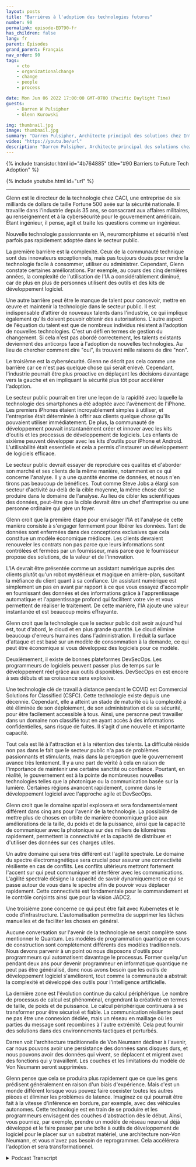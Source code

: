 ```yaml
---
layout: posts
title: "Barrières à l'adoption des technologies futures"
number: 90
permalink: episode-EDT90-fr
has_children: false
lang: fr
parent: Épisodes
grand_parent: Français
nav_order: 90
tags:
    - cto
    - organizationalchange
    - change
    - people
    - process

date: Mon Jun 06 2022 17:00:00 GMT-0700 (Pacific Daylight Time)
guests:
    - Darren W Pulsipher
    - Glenn Kurowski

img: thumbnail.jpg
image: thumbnail.jpg
summary: "Darren Pulsipher, Architecte principal des solutions chez Intel, discute des obstacles à l'adoption de nouvelles technologies dans le secteur public et de ce qui nous attend dans le futur avec Glenn Kurowski, directeur technique de CACI."
video: "https://youtu.be/url"
description: "Darren Pulsipher, Architecte principal des solutions chez Intel, discute des obstacles à l'adoption de nouvelles technologies dans le secteur public et de ce qui nous attend dans le futur avec Glenn Kurowski, directeur technique de CACI."
---
```


<div>
{% include transistor.html id="4b764885" title="#90 Barriers to Future Tech Adoption" %}

{% include youtube.html id="url" %}
</div>

---

Glenn est le directeur de la technologie chez CACI, une entreprise de six milliards de dollars de taille Fortune 500 axée sur la sécurité nationale. Il travaille dans l'industrie depuis 35 ans, se consacrant aux affaires militaires, au renseignement et à la cybersécurité pour le gouvernement américain. Étant ingénieur, il pense, agit et traite les questions comme un ingénieur.

Nouvelle technologie passionnante en IA, neuromorphisme et sécurité n'est parfois pas rapidement adoptée dans le secteur public.

La première barrière est la complexité. Ceux de la communauté technique sont des innovateurs exceptionnels, mais pas toujours doués pour rendre la technologie facile à consommer, utiliser ou administrer. Cependant, Glenn constate certaines améliorations. Par exemple, au cours des cinq dernières années, la complexité de l'utilisation de l'IA a considérablement diminué, car de plus en plus de personnes utilisent des outils et des kits de développement logiciel.

Une autre barrière peut être le manque de talent pour concevoir, mettre en œuvre et maintenir la technologie dans le secteur public. Il est indispensable d'attirer de nouveaux talents dans l'industrie, ce qui implique également qu'ils doivent pouvoir obtenir des autorisations. L'autre aspect de l'équation du talent est que de nombreux individus résistent à l'adoption de nouvelles technologies. C'est un défi en termes de gestion du changement. Si cela n'est pas abordé correctement, les talents existants deviennent des anticorps face à l'adoption de nouvelles technologies. Au lieu de chercher comment dire "oui", ils trouvent mille raisons de dire "non".

Le troisième est la cybersécurité. Glenn ne décrit pas cela comme une barrière car ce n'est pas quelque chose qui serait enlevé. Cependant, l'industrie pourrait être plus proactive en déplaçant les décisions davantage vers la gauche et en impliquant la sécurité plus tôt pour accélérer l'adoption.

Le secteur public pourrait en tirer une leçon de la rapidité avec laquelle la technologie des smartphones a été adoptée avec l'avènement de l'iPhone. Les premiers iPhones étaient incroyablement simples à utiliser, et l'entreprise était déterminée à offrir aux clients quelque chose qu'ils pouvaient utiliser immédiatement. De plus, la communauté de développement pouvait instantanément créer et innover avec les kits d'outils et les processus de développement de logiciels. Les enfants de sixième peuvent développer avec les kits d'outils pour iPhone et Android. L'utilisabilité était essentielle et cela a permis d'instaurer un développement de logiciels efficace.

Le secteur public devrait essayer de reproduire ces qualités et d'aborder son marché et ses clients de la même manière, notamment en ce qui concerne l'analyse. Il y a une quantité énorme de données, et nous n'en tirons pas beaucoup de bénéfices. Tout comme Steve Jobs a élargi son secteur d'activité au-delà de la cible moyenne, la même chose doit se produire dans le domaine de l'analyse. Au lieu de cibler les scientifiques des données, peut-être que la cible devrait être un chef d'entreprise ou une personne ordinaire qui gère un foyer.

Glenn croit que la première étape pour envisager l'IA et l'analyse de cette manière consiste à s'engager fermement pour libérer les données. Tant de données sont enfermées dans des conceptions exclusives que cela constitue un modèle économique médiocre. Les clients devraient renouveler les contrats non pas parce que leurs informations sont contrôlées et fermées par un fournisseur, mais parce que le fournisseur propose des solutions, de la valeur et de l'innovation.

L'IA devrait être présentée comme un assistant numérique auprès des clients plutôt qu'un robot mystérieux et magique en arrière-plan, suscitant la méfiance du client quant à sa confiance. Un assistant numérique est simplement un pas en avant par rapport à ce que vous essayez d'accomplir en fournissant des données et des informations grâce à l'apprentissage automatique et l'apprentissage profond qui facilitent votre vie et vous permettent de réaliser le traitement. De cette manière, l'IA ajoute une valeur instantanée et est beaucoup moins effrayante.

Glenn croit que la technologie que le secteur public doit avoir aujourd'hui est, tout d'abord, le cloud et en plus grande quantité. Le cloud élimine beaucoup d'erreurs humaines dans l'administration. Il réduit la surface d'attaque et est basé sur un modèle de consommation à la demande, ce qui peut être économique si vous développez des logiciels pour ce modèle.

Deuxièmement, il existe de bonnes plateformes DevSecOps. Les programmeurs de logiciels peuvent passer plus de temps sur le développement réel grâce aux outils disponibles. DevSecOps en est encore à ses débuts et sa croissance sera explosive.

Une technologie clé de travail à distance pendant le COVID est Commercial Solutions for Classified (CSFC). Cette technologie existe depuis une décennie. Cependant, elle a atteint un stade de maturité où la complexité a été éliminée de son déploiement, de son administration et de sa sécurité, pour être facilement accessible à tous. Ainsi, une personne peut travailler dans un domaine non classifié tout en ayant accès à des informations confidentielles, sans risque de fuites. Il s'agit d'une nouvelle et importante capacité.

Tout cela est lié à l'attraction et à la rétention des talents. La difficulté réside non pas dans le fait que le secteur public n'a pas de problèmes passionnants et stimulants, mais dans la perception que le gouvernement avance très lentement. Il y a une part de vérité à cela en raison de l'importance de maintenir une certaine sanctité ou confiance. Pourtant, en réalité, le gouvernement est à la pointe de nombreuses nouvelles technologies telles que la photonique ou la communication basée sur la lumière. Certaines régions avancent rapidement, comme dans le développement logiciel avec l'approche agile et DevSecOps.

Glenn croit que le domaine spatial explosera et sera fondamentalement différent dans cinq ans pour l'avenir de la technologie. La possibilité de mettre plus de choses en orbite de manière économique grâce aux améliorations de la taille, du poids et de la puissance, ainsi que la capacité de communiquer avec la photonique sur des milliers de kilomètres rapidement, permettent la connectivité et la capacité de distribuer et d'utiliser des données sur ces charges utiles.

Un autre domaine qui sera très différent est l'agilité spectrale. Le domaine du spectre électromagnétique sera crucial pour assurer une connectivité résiliente en cas de conflits. Les conflits ultérieurs mettront fortement l'accent sur qui peut communiquer et interférer avec les communications. L'agilité spectrale désigne la capacité de savoir dynamiquement ce qui se passe autour de vous dans le spectre afin de pouvoir vous déplacer rapidement. Cette connectivité est fondamentale pour le commandement et le contrôle conjoints ainsi que pour la vision JADC2.

Une troisième zone concerne ce qui peut être fait avec Kubernetes et le code d'infrastructure. L'automatisation permettra de supprimer les tâches manuelles et de faciliter les choses en général.

Aucune conversation sur l'avenir de la technologie ne serait complète sans mentionner le Quantum. Les modèles de programmation quantique en cours de construction sont complètement différents des modèles traditionnels. Nous devons parvenir à un point où nous disposons d'outils pour programmeurs qui automatisent davantage le processus. Former quelqu'un pendant deux ans pour devenir programmeur en informatique quantique ne peut pas être généralisé, donc nous avons besoin que les outils de développement logiciel s'améliorent, tout comme la communauté a abstrait la complexité et développé des outils pour l'intelligence artificielle.

La dernière zone est l'évolution continue du calcul périphérique. Le nombre de processus de calcul est phénoménal, engendrant la créativité en termes de taille, de poids et de puissance. Le calcul périphérique continuera à se transformer pour être sécurisé et fiable. La communication résiliente peut ne pas être une connexion dédiée, mais un réseau en maillage où les parties du message sont recombines à l'autre extrémité. Cela peut fournir des solutions dans des environnements tactiques et perturbés.

Darren voit l'architecture traditionnelle de Von Neumann décliner à l'avenir, car nous pouvons avoir une persistance des données sans disques durs, et nous pouvons avoir des données qui vivent, se déplacent et migrent avec des fonctions qui y travaillent. Les couches et les limitations du modèle de Von Neumann seront supprimées.

Glenn pense que cela se produira plus rapidement que ce que les gens prédisent généralement en raison d'un biais d'expérience. Mais c'est un monde différent lorsque vous pouvez faire coexister toutes les autres pièces et éliminer les problèmes de latence. Imaginez ce qui pourrait être fait à la vitesse d'inférence en bordure, par exemple, avec des véhicules autonomes. Cette technologie est en train de se produire et les programmeurs envisagent des couches d'abstraction dès le début. Ainsi, vous pourriez, par exemple, prendre un modèle de réseau neuronal déjà développé et le faire passer par une boîte à outils de développement de logiciel pour le placer sur un substrat matériel, une architecture non-Von Neumann, et vous n'avez pas besoin de reprogrammer. Cela accélérera l'adoption et sera transformationnel.



<details>
<summary> Podcast Transcript </summary>

<p></p>

</details>
